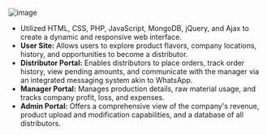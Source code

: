 ![image](https://github.com/user-attachments/assets/91a248d8-b73a-489a-a49b-cfcc1758670e)

- Utilized HTML, CSS, PHP, JavaScript, MongoDB, jQuery, and Ajax to create a dynamic and responsive web interface.
-	**User Site:** Allows users to explore product flavors, company locations, history, and opportunities to become a distributor.
-	**Distributor Portal:** Enables distributors to place orders, track order history, view pending amounts, and communicate with the manager via an integrated messaging system akin to WhatsApp.
-	**Manager Portal:** Manages production details, raw material usage, and tracks company profit, loss, and expenses.
-	**Admin Portal:** Offers a comprehensive view of the company's revenue, product upload and modification capabilities, and a database of all distributors.

